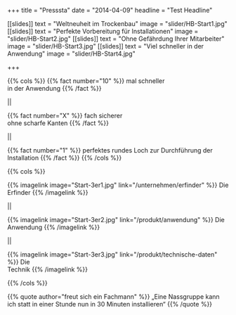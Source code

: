 +++
title = "Presssta"
date = "2014-04-09"
headline = "Test Headline"

[[slides]]
text = "Weltneuheit im Trockenbau"
image = "slider/HB-Start1.jpg"
[[slides]]
text = "Perfekte Vorbereitung für Installationen"
image = "slider/HB-Start2.jpg"
[[slides]]
text = "Ohne Gefährdung Ihrer Mitarbeiter"
image = "slider/HB-Start3.jpg"
[[slides]]
text = "Viel schneller in der Anwendung"
image = "slider/HB-Start4.jpg"


+++   



{{% cols %}}
{{% fact number="10" %}}
mal schneller<br> in der Anwendung
{{% /fact %}}

||

{{% fact number="X" %}}
fach sicherer<br> ohne scharfe Kanten
{{% /fact %}}

||

{{% fact number="1" %}}
perfektes rundes Loch zur Durchführung der Installation
{{% /fact %}}
{{% /cols %}}

{{% cols %}}

{{% imagelink image="Start-3er1.jpg" link="/unternehmen/erfinder" %}}
Die <br>Erfinder
{{% /imagelink %}}

||

{{% imagelink image="Start-3er2.jpg" link="/produkt/anwendung" %}}
Die <br>Anwendung
{{% /imagelink %}}

||

{{% imagelink image="Start-3er3.jpg" link="/produkt/technische-daten" %}}
Die <br>Technik
{{% /imagelink %}}

{{% /cols %}}


{{% quote author="freut sich ein Fachmann" %}}
„Eine Nassgruppe kann ich statt in einer Stunde nun in 30 Minuten installieren“
{{% /quote %}}
